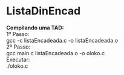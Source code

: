 # ListaDinEncad
<b>Compilando uma TAD:<br></b>
1º Passo:<br>
gcc -c listaEncadeada.c -o listaEncadeada.o<br>
2º Passo:<br>
gcc main.c listaEncadeada.o -o oloko.c<br>
Executar:<br>
./oloko.c<br>
